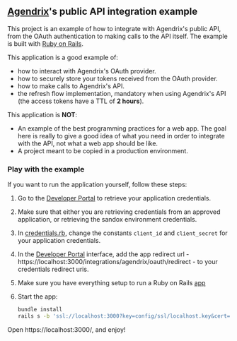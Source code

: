 ## [Agendrix](https://www.agendrix.com/)'s public API integration example

This project is an example of how to integrate with Agendrix's public API, from the OAuth authentication to making calls to the API itself. The example is built with [Ruby on Rails](https://rubyonrails.org/).

This application is a good example of:

 - how to interact with Agendrix's OAuth provider.
 - how to securely store your tokens received from the OAuth provider.
 - how to make calls to Agendrix's API.
 - the refresh flow implementation, mandatory when using Agendrix's API (the access tokens have a TTL of **2 hours**).

This application is **NOT**:

 - An example of the best programming practices for a web app. The goal here is really to give a good idea of what you need in order to integrate with the API, not what a web app should be like.
 - A project meant to be copied in a production environment.

### Play with the example
 
If you want to run the application yourself, follow these steps:

1. Go to the [Developer Portal](https://developers.agendrix.com) to retrieve your application credentials.
1. Make sure that either you are retrieving credentials from an approved application, or retrieving the sandox environment credentials.
1. In [credentials.rb](./lib/credentials.rb), change the constants `client_id` and `client_secret` for your application credentials.
1. In the [Developer Portal](https://developers.agendrix.com) interface, add the app redirect url - https://localhost:3000/integrations/agendrix/oauth/redirect - to your credentials redirect uris. 
1. Make sure you have everything setup to run a Ruby on Rails [app](https://www.tutorialspoint.com/ruby-on-rails/rails-installation.htm)
1. Start the app:

    ````bash
    bundle install
    rails s -b 'ssl://localhost:3000?key=config/ssl/localhost.key&cert=config/ssl/localhost.crt'
    ````

Open https://localhost:3000/, and enjoy!
 
